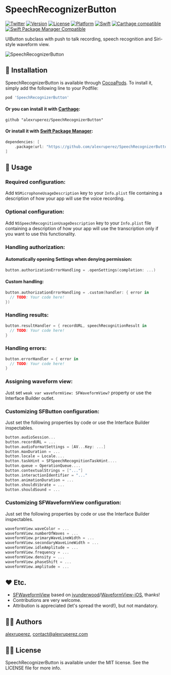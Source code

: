 # SpeechRecognizerButton

[![Twitter](https://img.shields.io/badge/contact-@alexruperez-0FABFF.svg?style=flat)](http://twitter.com/alexruperez)
[![Version](https://img.shields.io/cocoapods/v/SpeechRecognizerButton.svg?style=flat)](http://cocoapods.org/pods/SpeechRecognizerButton)
[![License](https://img.shields.io/cocoapods/l/SpeechRecognizerButton.svg?style=flat)](http://cocoapods.org/pods/SpeechRecognizerButton)
[![Platform](https://img.shields.io/cocoapods/p/SpeechRecognizerButton.svg?style=flat)](http://cocoapods.org/pods/SpeechRecognizerButton)
[![Swift](https://img.shields.io/badge/Swift-4-orange.svg?style=flat)](https://swift.org)
[![Carthage compatible](https://img.shields.io/badge/Carthage-compatible-4BC51D.svg?style=flat)](https://github.com/Carthage/Carthage)
[![Swift Package Manager Compatible](https://img.shields.io/badge/Swift%20Package%20Manager-compatible-4BC51D.svg?style=flat)](https://github.com/apple/swift-package-manager)

UIButton subclass with push to talk recording, speech recognition and Siri-style waveform view.

![SpeechRecognizerButton](https://github.com/alexruperez/SpeechRecognizerButton/raw/master/SpeechRecognizerButton.gif)

## 📲 Installation

SpeechRecognizerButton is available through [CocoaPods](http://cocoapods.org). To install it,
simply add the following line to your Podfile:

```ruby
pod 'SpeechRecognizerButton'
```

#### Or you can install it with [Carthage](https://github.com/Carthage/Carthage):

```ogdl
github "alexruperez/SpeechRecognizerButton"
```

#### Or install it with [Swift Package Manager](https://swift.org/package-manager/):

```swift
dependencies: [
    .package(url: "https://github.com/alexruperez/SpeechRecognizerButton.git")
]
```

## 🐒 Usage

### Required configuration:

Add `NSMicrophoneUsageDescription` key to your `Info.plist` file containing a description of how your app will use the voice recording.

### Optional configuration:

Add `NSSpeechRecognitionUsageDescription` key to your `Info.plist` file containing a description of how your app will use the transcription only if you want to use this functionality.

### Handling authorization:

#### Automatically opening Settings when denying permission:

```swift
button.authorizationErrorHandling = .openSettings(completion: ...)
```

#### Custom handling:

```swift
button.authorizationErrorHandling = .custom(handler: { error in
  // TODO: Your code here!
})
```

### Handling results:

```swift
button.resultHandler = { recordURL, speechRecognitionResult in
  // TODO: Your code here!
}
```

### Handling errors:

```swift
button.errorHandler = { error in
  // TODO: Your code here!
}
```

### Assigning waveform view:

Just set `weak var waveformView: SFWaveformView?` property or use the Interface Builder outlet.

### Customizing SFButton configuration:

Just set the following properties by code or use the Interface Builder inspectables.

```swift
button.audioSession...
button.recordURL = ...
button.audioFormatSettings = [AV...Key: ...]
button.maxDuration = ...
button.locale = Locale....
button.taskHint = SFSpeechRecognitionTaskHint....
button.queue = OperationQueue....
button.contextualStrings = ["..."]
button.interactionIdentifier = "..."
button.animationDuration = ...
button.shouldVibrate = ...
button.shouldSound = ...
```

### Customizing SFWaveformView configuration:

Just set the following properties by code or use the Interface Builder inspectables.

```swift
waveformView.waveColor = ...
waveformView.numberOfWaves = ...
waveformView.primaryWaveLineWidth = ...
waveformView.secondaryWaveLineWidth = ...
waveformView.idleAmplitude = ...
waveformView.frequency = ...
waveformView.density = ...
waveformView.phaseShift = ...
waveformView.amplitude = ...
```

## ❤️ Etc.

* [SFWaveformView](https://github.com/alexruperez/SpeechRecognizerButton/blob/master/SpeechRecognizerButton/SFWaveformView.swift#L6) based on [jyunderwood](https://github.com/jyunderwood)/[WaveformView-iOS](https://github.com/jyunderwood/WaveformView-iOS), thanks!
* Contributions are very welcome.
* Attribution is appreciated (let's spread the word!), but not mandatory.

## 👨‍💻 Authors

[alexruperez](https://github.com/alexruperez), contact@alexruperez.com

## 👮‍♂️ License

SpeechRecognizerButton is available under the MIT license. See the LICENSE file for more info.
